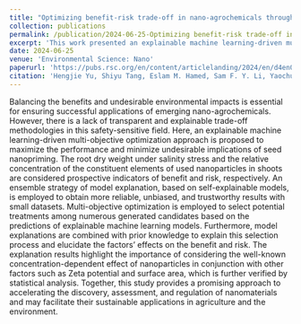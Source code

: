 ```yaml
---
title: "Optimizing benefit-risk trade-off in nano-agrochemicals through explainable machine learning: Beyond concentration"
collection: publications
permalink: /publication/2024-06-25-Optimizing benefit-risk trade-off in nano-agrochemicals through explainable machine learning - Beyond concentration
excerpt: 'This work presented an explainable machine learning-driven multi-objective optimization approach to maximize the performance and minimize undesirable implications of seed nanopriming.'
date: 2024-06-25
venue: 'Environmental Science: Nano'
paperurl: 'https://pubs.rsc.org/en/content/articlelanding/2024/en/d4en00213j'
citation: 'Hengjie Yu, Shiyu Tang, Eslam M. Hamed, Sam F. Y. Li, Yaochu Jin, Fang Cheng. Optimizing benefit-risk trade-off in nano-agrochemicals through explainable machine learning: Beyond concentration. Environmental Science:Nano, 2024, DOI: 10.1039/D4EN00213J.'
---
```


Balancing the benefits and undesirable environmental impacts is essential for ensuring successful applications of emerging nano-agrochemicals. However, there is a lack of transparent and explainable trade-off methodologies in this safety-sensitive field. Here, an explainable machine learning-driven multi-objective optimization approach is proposed to maximize the performance and minimize undesirable implications of seed nanopriming. The root dry weight under salinity stress and the relative concentration of the constituent elements of used nanoparticles in shoots are considered prospective indicators of benefit and risk, respectively. An ensemble strategy of model explanation, based on self-explainable models, is employed to obtain more reliable, unbiased, and trustworthy results with small datasets. Multi-objective optimization is employed to select potential treatments among numerous generated candidates based on the predictions of explainable machine learning models. Furthermore, model explanations are combined with prior knowledge to explain this selection process and elucidate the factors’ effects on the benefit and risk. The explanation results highlight the importance of considering the well-known concentration-dependent effect of nanoparticles in conjunction with other factors such as Zeta potential and surface area, which is further verified by statistical analysis. Together, this study provides a promising approach to accelerating the discovery, assessment, and regulation of nanomaterials and may facilitate their sustainable applications in agriculture and the environment.
